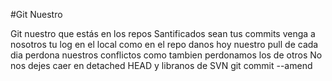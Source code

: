 #Git Nuestro 

Git nuestro que estás en los repos
Santificados sean tus commits
venga a nosotros tu log 
en el local como en el repo
danos hoy nuestro pull de cada dia
perdona nuestros conflictos
como tambien perdonamos los de otros
No nos dejes caer en detached HEAD
y libranos de SVN
git commit --amend

